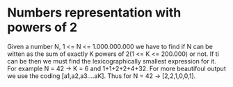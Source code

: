 # Numbers representation with powers of 2

Given a number N, 1 <= N <= 1.000.000.000 
we have to find if N can be witten as the sum of exactly K powers of 2(1 <= K <= 200.000)
or not. If ti can be then we must find the lexicographically smallest expression for it.
For example N = 42 -> K = 6 and 1+1+2+2+4+32. For more beautifoul output we use the coding [a1,a2,a3....aK]. Thus for N = 42 -> [2,2,1,0,0,1].
